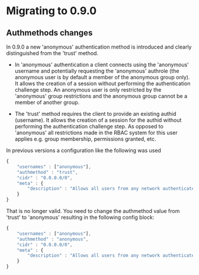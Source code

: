 # Migrating to 0.9.0

## Authmethods changes
In 0.9.0 a new 'anonymous' authentication method is introduced and clearly distinguished from the 'trust' method.

* In 'anonymous' authentication a client connects using the 'anonymous' username and potentially requesting the 'anonymous' authrole (the anonymous user is by default a member of the anonymous group only). It allows the creation of a session without performing the authentication challenge step. An anonymous user is only restricted by the 'anonymous' group restrictions and the anonymous group cannot be a member of another group.

* The 'trust' method requires the client to provide an existing authid (username). It allows the creation of a session for the authid without performing the authentication challenge step. As opposed to 'anonymous' all restrictions made in the RBAC system for this user applies e.g. group membership, permissions granted, etc.

In previous versions a configuration like the following was used

```javascript
{
    "usernames" : ["anonymous"],
    "authmethod" : "trust",
    "cidr" : "0.0.0.0/0",
    "meta" : {
        "description" : "Allows all users from any network authenticate as anonymous."
    }
}
```

That is no longer valid.  You need to change the authmethod value from 'trust' to 'anonymous' resulting in the following config block:

```javascript
{
    "usernames" : ["anonymous"],
    "authmethod" : "anonymous",
    "cidr" : "0.0.0.0/0",
    "meta" : {
        "description" : "Allows all users from any network authenticate as anonymous."
    }
}
```

